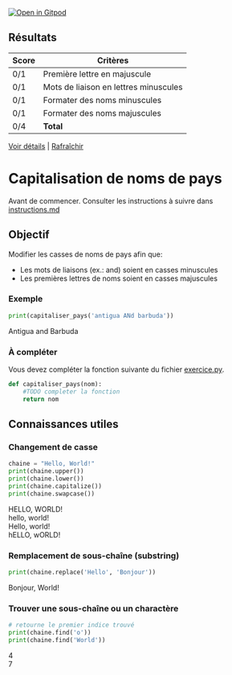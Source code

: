 [![Open in Gitpod](https://gitpod.io/button/open-in-gitpod.svg)](https://gitpod-redirect-0.herokuapp.com/)




## Résultats
Score | Critères
--- | ---
0/1 | Première lettre en majuscule
0/1 | Mots de liaison en lettres minuscules
0/1 | Formater des noms minuscules
0/1 | Formater des noms majuscules
0/4 | **Total**

[Voir détails](./logs/tests_results.txt) | [Rafraîchir](../../)
# Capitalisation de noms de pays

Avant de commencer. Consulter les instructions à suivre dans [instructions.md](instructions.md)

## Objectif

Modifier les casses de noms de pays afin que:
* Les mots de liaisons (ex.: and) soient en casses minuscules
* Les premières lettres de noms soient en casses majuscules

### Exemple
```python
print(capitaliser_pays('antigua ANd barbuda'))
```
Antigua and Barbuda

### À compléter
Vous devez compléter la fonction suivante du fichier [exercice.py](exercice.py).

```python
def capitaliser_pays(nom):
    #TODO completer la fonction
    return nom
```

## Connaissances utiles

### Changement de casse
```python
chaine = "Hello, World!"
print(chaine.upper())
print(chaine.lower())
print(chaine.capitalize())
print(chaine.swapcase())
```
HELLO, WORLD!<br>
hello, world!<br>
Hello, world!<br>
hELLO, wORLD!<br>

### Remplacement de sous-chaîne (substring)
```python
print(chaine.replace('Hello', 'Bonjour'))
```
Bonjour, World!<br>

### Trouver une sous-chaîne ou un charactère
```python
# retourne le premier indice trouvé
print(chaine.find('o'))
print(chaine.find('World'))
```
4<br>
7

